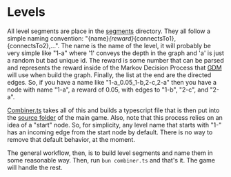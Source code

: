 # Levels

All level segments are place in the [segments](./segments/) directory. They all follow a simple naming convention: "{name}_{reward}_{connectsTo1},{connectsTo2},...". The name is the name of the level, it will probably be very simple like "1-a" where '1' conveys the depth in the graph and 'a' is just a random but bad unique id. The reward is some number that can be parsed and represents the reward inside of the Markov Decision Process that [GDM](../src/GDM-TS/) will use when build the graph. Finally, the list at the end are the directed edges. So, if you have a name like "1-a_0.05_1-b,2-c,2-a" then you have a node with name "1-a", a reward of 0.05, with edges to "1-b", "2-c", and "2-a".

[Combiner.ts](./combiner.ts) takes all of this and builds a typescript file that is then put into the [source folder](../src/) of the main game.  Also, note that this process relies on an idea of a "start" node. So, for simplicity, any level name that starts with "1-" has an incoming edge from the start node by default. There is no way to remove that default behavior, at the moment.

The general workflow, then, is to build level segments and name them in some reasonable way. Then, run `bun combiner.ts` and that's it. The game will handle the rest.
